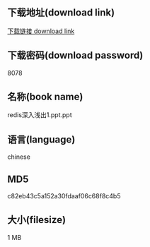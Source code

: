 ## 下载地址(download link)
[下载链接 download link](https://voluble-croquembouche-d321dc.netlify.app/?s=redis%E6%B7%B1%E5%85%A5%E6%B5%85%E5%87%BA1.ppt)

## 下载密码(download password)
8078

## 名称(book name)
redis深入浅出1.ppt.ppt

## 语言(language)
chinese

## MD5
c82eb43c5a152a30fdaaf06c68f8c4b5

## 大小(filesize)
1 MB
